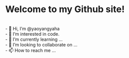 <h1>Welcome to my Github site!</h1>
<br>
- 👋 Hi, I’m @yaoyangyaha
<br>
- 👀 I’m interested in code.
<br>
- 🌱 I’m currently learning ...
<br>
- 💞️ I’m looking to collaborate on ...
<br>
- 📫 How to reach me ...

<!---
yaoyangyaha/yaoyangyaha is a ✨ special ✨ repository because its `README.md` (this file) appears on your GitHub profile.
You can click the Preview link to take a look at your changes.
--->
